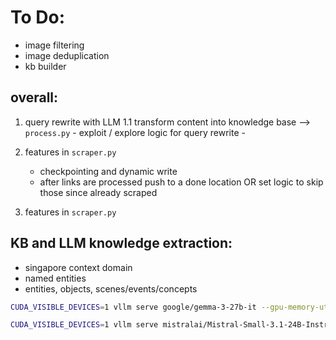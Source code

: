 # To Do:
- image filtering
- image deduplication
- kb builder


## overall:
1. query rewrite with LLM
    1.1 transform content into knowledge base --> `process.py`
        - exploit / explore logic for query rewrite
        - 

2. features in `scraper.py`
    - checkpointing and dynamic write
    - after links are processed push to a done location OR set logic to skip those since already scraped


3. features in `scraper.py`


## KB and LLM knowledge extraction:
- singapore context domain
- named entities
- entities, objects, scenes/events/concepts


```bash
CUDA_VISIBLE_DEVICES=1 vllm serve google/gemma-3-27b-it --gpu-memory-utilization 0.85 --port 8124 --max-model-len 16k

CUDA_VISIBLE_DEVICES=1 vllm serve mistralai/Mistral-Small-3.1-24B-Instruct-2503 --gpu-memory-utilization 0.85 --port 8124 --max-model-len 16k

```